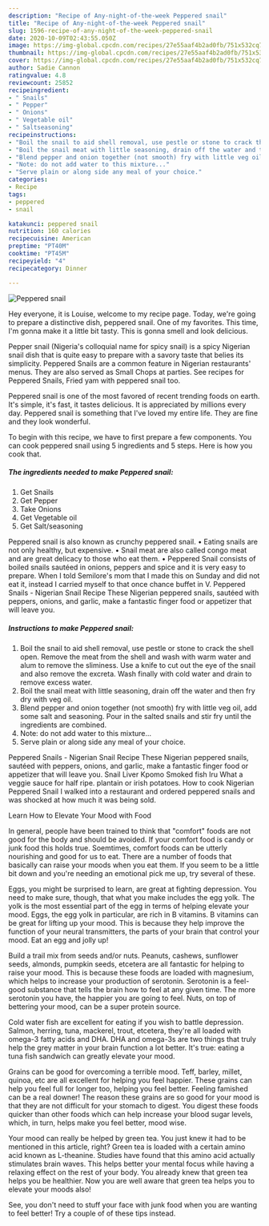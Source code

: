 ```yaml
---
description: "Recipe of Any-night-of-the-week Peppered snail"
title: "Recipe of Any-night-of-the-week Peppered snail"
slug: 1596-recipe-of-any-night-of-the-week-peppered-snail
date: 2020-10-09T02:43:55.050Z
image: https://img-global.cpcdn.com/recipes/27e55aaf4b2ad0fb/751x532cq70/peppered-snail-recipe-main-photo.jpg
thumbnail: https://img-global.cpcdn.com/recipes/27e55aaf4b2ad0fb/751x532cq70/peppered-snail-recipe-main-photo.jpg
cover: https://img-global.cpcdn.com/recipes/27e55aaf4b2ad0fb/751x532cq70/peppered-snail-recipe-main-photo.jpg
author: Sadie Cannon
ratingvalue: 4.8
reviewcount: 25852
recipeingredient:
- " Snails"
- " Pepper"
- " Onions"
- " Vegetable oil"
- " Saltseasoning"
recipeinstructions:
- "Boil the snail to aid shell removal, use pestle or stone to crack the shell open. Remove the meat from the shell and wash with warm water and alum to remove the sliminess. Use a knife to cut out the eye of the snail and also remove the excreta. Wash finally with cold water and drain to remove excess water."
- "Boil the snail meat with little seasoning, drain off the water and then fry dry with veg oil."
- "Blend pepper and onion together (not smooth) fry with little veg oil, add some salt and seasoning. Pour in the salted snails and stir fry until the ingredients are combined."
- "Note: do not add water to this mixture..."
- "Serve plain or along side any meal of your choice."
categories:
- Recipe
tags:
- peppered
- snail

katakunci: peppered snail 
nutrition: 160 calories
recipecuisine: American
preptime: "PT40M"
cooktime: "PT45M"
recipeyield: "4"
recipecategory: Dinner

---
```



![Peppered snail](https://img-global.cpcdn.com/recipes/27e55aaf4b2ad0fb/751x532cq70/peppered-snail-recipe-main-photo.jpg)

Hey everyone, it is Louise, welcome to my recipe page. Today, we're going to prepare a distinctive dish, peppered snail. One of my favorites. This time, I'm gonna make it a little bit tasty. This is gonna smell and look delicious.

Pepper snail (Nigeria&#39;s colloquial name for spicy snail) is a spicy Nigerian snail dish that is quite easy to prepare with a savory taste that belies its simplicity. Peppered Snails are a common feature in Nigerian restaurants&#39; menus. They are also served as Small Chops at parties. See recipes for Peppered Snails, Fried yam with peppered snail too.

Peppered snail is one of the most favored of recent trending foods on earth. It's simple, it's fast, it tastes delicious. It is appreciated by millions every day. Peppered snail is something that I've loved my entire life. They are fine and they look wonderful.


To begin with this recipe, we have to first prepare a few components. You can cook peppered snail using 5 ingredients and 5 steps. Here is how you cook that.

<!--inarticleads1-->

##### The ingredients needed to make Peppered snail:

1. Get  Snails
1. Get  Pepper
1. Take  Onions
1. Get  Vegetable oil
1. Get  Salt/seasoning


Peppered snail is also known as crunchy peppered snail. • Eating snails are not only healthy, but expensive. • Snail meat are also called congo meat and are great delicacy to those who eat them. • Peppered Snail consists of boiled snails sautéed in onions, peppers and spice and it is very easy to prepare. When I told Semilore&#39;s mom that I made this on Sunday and did not eat it, instead I carried myself to that once chance buffet in V. Peppered Snails - Nigerian Snail Recipe These Nigerian peppered snails, sautéed with peppers, onions, and garlic, make a fantastic finger food or appetizer that will leave you. 

<!--inarticleads2-->

##### Instructions to make Peppered snail:

1. Boil the snail to aid shell removal, use pestle or stone to crack the shell open. Remove the meat from the shell and wash with warm water and alum to remove the sliminess. Use a knife to cut out the eye of the snail and also remove the excreta. Wash finally with cold water and drain to remove excess water.
1. Boil the snail meat with little seasoning, drain off the water and then fry dry with veg oil.
1. Blend pepper and onion together (not smooth) fry with little veg oil, add some salt and seasoning. Pour in the salted snails and stir fry until the ingredients are combined.
1. Note: do not add water to this mixture...
1. Serve plain or along side any meal of your choice.


Peppered Snails - Nigerian Snail Recipe These Nigerian peppered snails, sautéed with peppers, onions, and garlic, make a fantastic finger food or appetizer that will leave you. Snail Liver Kpomo Smoked fish Iru What a veggie sauce for half ripe. plantain or irish potatoes. How to cook Nigerian Peppered Snail I walked into a restaurant and ordered peppered snails and was shocked at how much it was being sold. 

Learn How to Elevate Your Mood with Food


In general, people have been trained to think that "comfort" foods are not good for the body and should be avoided. If your comfort food is candy or junk food this holds true. Soemtimes, comfort foods can be utterly nourishing and good for us to eat. There are a number of foods that basically can raise your moods when you eat them. If you seem to be a little bit down and you're needing an emotional pick me up, try several of these.

Eggs, you might be surprised to learn, are great at fighting depression. You need to make sure, though, that what you make includes the egg yolk. The yolk is the most essential part of the egg in terms of helping elevate your mood. Eggs, the egg yolk in particular, are rich in B vitamins. B vitamins can be great for lifting up your mood. This is because they help improve the function of your neural transmitters, the parts of your brain that control your mood. Eat an egg and jolly up!

Build a trail mix from seeds and/or nuts. Peanuts, cashews, sunflower seeds, almonds, pumpkin seeds, etcetera are all fantastic for helping to raise your mood. This is because these foods are loaded with magnesium, which helps to increase your production of serotonin. Serotonin is a feel-good substance that tells the brain how to feel at any given time. The more serotonin you have, the happier you are going to feel. Nuts, on top of bettering your mood, can be a super protein source.

Cold water fish are excellent for eating if you wish to battle depression. Salmon, herring, tuna, mackerel, trout, etcetera, they're all loaded with omega-3 fatty acids and DHA. DHA and omega-3s are two things that truly help the grey matter in your brain function a lot better. It's true: eating a tuna fish sandwich can greatly elevate your mood. 

Grains can be good for overcoming a terrible mood. Teff, barley, millet, quinoa, etc are all excellent for helping you feel happier. These grains can help you feel full for longer too, helping you feel better. Feeling famished can be a real downer! The reason these grains are so good for your mood is that they are not difficult for your stomach to digest. You digest these foods quicker than other foods which can help increase your blood sugar levels, which, in turn, helps make you feel better, mood wise.

Your mood can really be helped by green tea. You just knew it had to be mentioned in this article, right? Green tea is loaded with a certain amino acid known as L-theanine. Studies have found that this amino acid actually stimulates brain waves. This helps better your mental focus while having a relaxing effect on the rest of your body. You already knew that green tea helps you be healthier. Now you are well aware that green tea helps you to elevate your moods also!

See, you don't need to stuff your face with junk food when you are wanting to feel better! Try  a  couple of  of  these  tips  instead.

